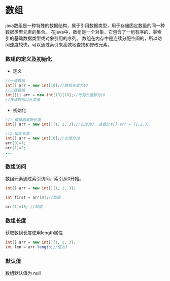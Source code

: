 # 数组

java数组是一种特殊的数据结构，属于引用数据类型，用于存储固定数量的同一种数据类型元素的集合。
在java中，数组是一个对象，它包含了一组有序的、零索引的基础数据类型或对象引用的序列。
数组在内存中是连续分配空间的，所以访问速度较快，可以通过索引来高效地查找和修改元素。

### 数组的定义及初始化

- 定义

```java
//一维数组
int[] arr = new int[10];//数组长度为10
//二维数组
int[][] arr = new int[10][10];//行列长度都为10
//多维数组以此类推

```

- 初始化

```java
//1.编译器推断长度
int[] arr = new int[]{1, 2, 3};//长度为3  或者int[] arr = {1,2,3} 

//2.指定长度
int[] arr = new int[10];//长度为10
arr[0]=1;
arr[1]=2;
...
```

### 数组访问

数组元素通过索引访问，索引从0开始。

```java
int[] arr = new int[]{1, 2, 3};

int first = arr[0];//取值

arr[1]=18; //赋值
```

### 数组长度

获取数组长度使用length属性

```java
int[] arr = new int[]{1, 2, 3};
int len = arr.length;//值为3
```

### 默认值
数组默认值为 null

